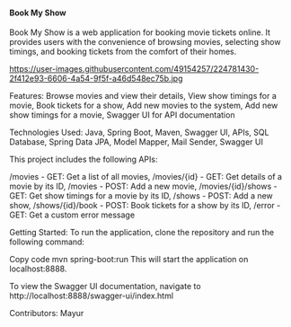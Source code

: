 <h4>Book My Show</h4>
Book My Show is a web application for booking movie tickets online. It provides users with the convenience of browsing movies, selecting show timings, and booking
tickets from the comfort of their homes.


https://user-images.githubusercontent.com/49154257/224781430-2f412e93-6606-4a54-9f5f-a46d548ec75b.jpg

Features: 
Browse movies and view their details,
View show timings for a movie,
Book tickets for a show,
Add new movies to the system,
Add new show timings for a movie,
Swagger UI for API documentation

Technologies Used:
Java,
Spring Boot,
Maven,
Swagger UI,
APIs,
SQL Database,
Spring Data JPA,
Model Mapper,
Mail Sender,
Swagger UI

This project includes the following APIs:

/movies - GET: Get a list of all movies,
/movies/{id} - GET: Get details of a movie by its ID,
/movies - POST: Add a new movie,
/movies/{id}/shows - GET: Get show timings for a movie by its ID,
/shows - POST: Add a new show,
/shows/{id}/book - POST: Book tickets for a show by its ID,
/error - GET: Get a custom error message

Getting Started:
To run the application, clone the repository and run the following command:

Copy code
mvn spring-boot:run
This will start the application on localhost:8888.

To view the Swagger UI documentation, navigate to http://localhost:8888/swagger-ui/index.html

Contributors:
Mayur
